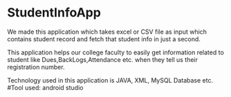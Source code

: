 # StudentInfoApp 
We made this application which takes  excel or CSV file as input 
which contains student record and fetch that student info in just a second. 

This application helps our college faculty to easily get information related to student like Dues,BackLogs,Attendance etc.
when they tell us their registration number.

Technology used in this application is JAVA, XML, MySQL Database etc.
#Tool used: android studio
